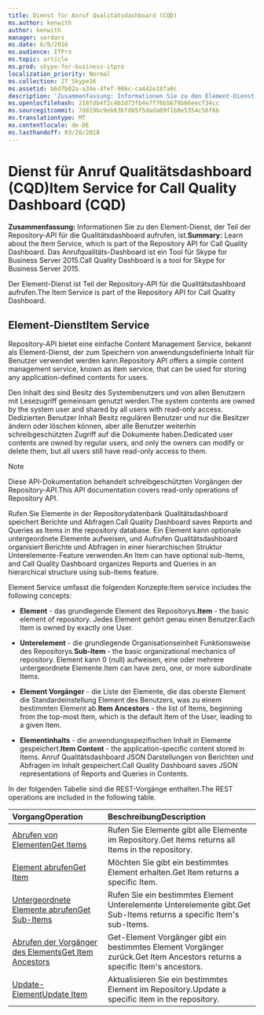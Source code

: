 ```yaml
---
title: Dienst für Anruf Qualitätsdashboard (CQD)
ms.author: kenwith
author: kenwith
manager: serdars
ms.date: 6/8/2016
ms.audience: ITPro
ms.topic: article
ms.prod: skype-for-business-itpro
localization_priority: Normal
ms.collection: IT_Skype16
ms.assetid: b6d7b02a-a34e-4fef-986c-ca442e18fa0c
description: 'Zusammenfassung: Informationen Sie zu den Element-Dienst, der Teil der Repository-API für die Qualitätsdashboard aufrufen, ist. Das Anrufqualitäts-Dashboard ist ein Tool für Skype for Business Server 2015.'
ms.openlocfilehash: 218fdb4f2c4b3d73fb4e7f78b5679b66eecf34cc
ms.sourcegitcommit: 7d819bc9eb63bfd85f5dada09f1b8e5354c56f6b
ms.translationtype: MT
ms.contentlocale: de-DE
ms.lasthandoff: 03/28/2018
---
```

# <a name="item-service-for-call-quality-dashboard-cqd"></a><span data-ttu-id="c2cd2-104">Dienst für Anruf Qualitätsdashboard (CQD)</span><span class="sxs-lookup"><span data-stu-id="c2cd2-104">Item Service for Call Quality Dashboard (CQD)</span></span>
 
<span data-ttu-id="c2cd2-105">**Zusammenfassung:** Informationen Sie zu den Element-Dienst, der Teil der Repository-API für die Qualitätsdashboard aufrufen, ist.</span><span class="sxs-lookup"><span data-stu-id="c2cd2-105">**Summary:** Learn about the Item Service, which is part of the Repository API for Call Quality Dashboard.</span></span> <span data-ttu-id="c2cd2-106">Das Anrufqualitäts-Dashboard ist ein Tool für Skype for Business Server 2015.</span><span class="sxs-lookup"><span data-stu-id="c2cd2-106">Call Quality Dashboard is a tool for Skype for Business Server 2015.</span></span>
  
<span data-ttu-id="c2cd2-107">Der Element-Dienst ist Teil der Repository-API für die Qualitätsdashboard aufrufen.</span><span class="sxs-lookup"><span data-stu-id="c2cd2-107">The Item Service is part of the Repository API for Call Quality Dashboard.</span></span>
  
## <a name="item-service"></a><span data-ttu-id="c2cd2-108">Element-Dienst</span><span class="sxs-lookup"><span data-stu-id="c2cd2-108">Item Service</span></span>

<span data-ttu-id="c2cd2-109">Repository-API bietet eine einfache Content Management Service, bekannt als Element-Dienst, der zum Speichern von anwendungsdefinierte Inhalt für Benutzer verwendet werden kann.</span><span class="sxs-lookup"><span data-stu-id="c2cd2-109">Repository API offers a simple content management service, known as item service, that can be used for storing any application-defined contents for users.</span></span> 
  
<span data-ttu-id="c2cd2-110">Den Inhalt des sind Besitz des Systembenutzers und von allen Benutzern mit Lesezugriff gemeinsam genutzt werden.</span><span class="sxs-lookup"><span data-stu-id="c2cd2-110">The system contents are owned by the system user and shared by all users with read-only access.</span></span> <span data-ttu-id="c2cd2-111">Dedizierten Benutzer Inhalt Besitz regulären Benutzer und nur die Besitzer ändern oder löschen können, aber alle Benutzer weiterhin schreibgeschützten Zugriff auf die Dokumente haben.</span><span class="sxs-lookup"><span data-stu-id="c2cd2-111">Dedicated user contents are owned by regular users, and only the owners can modify or delete them, but all users still have read-only access to them.</span></span>
  
> [!NOTE]
> <span data-ttu-id="c2cd2-112">Diese API-Dokumentation behandelt schreibgeschützten Vorgängen der Repository-API.</span><span class="sxs-lookup"><span data-stu-id="c2cd2-112">This API documentation covers read-only operations of Repository API.</span></span> 
  
<span data-ttu-id="c2cd2-113">Rufen Sie Elemente in der Repositorydatenbank Qualitätsdashboard speichert Berichte und Abfragen.</span><span class="sxs-lookup"><span data-stu-id="c2cd2-113">Call Quality Dashboard saves Reports and Queries as Items in the repository database.</span></span> <span data-ttu-id="c2cd2-114">Ein Element kann optionale untergeordnete Elemente aufweisen, und Aufrufen Qualitätsdashboard organisiert Berichte und Abfragen in einer hierarchischen Struktur Unterelemente-Feature verwenden.</span><span class="sxs-lookup"><span data-stu-id="c2cd2-114">An Item can have optional sub-Items, and Call Quality Dashboard organizes Reports and Queries in an hierarchical structure using sub-Items feature.</span></span>
  
<span data-ttu-id="c2cd2-115">Element Service umfasst die folgenden Konzepte:</span><span class="sxs-lookup"><span data-stu-id="c2cd2-115">Item service includes the following concepts:</span></span>
  
- <span data-ttu-id="c2cd2-116">**Element** - das grundlegende Element des Repositorys.</span><span class="sxs-lookup"><span data-stu-id="c2cd2-116">**Item** - the basic element of repository.</span></span> <span data-ttu-id="c2cd2-117">Jedes Element gehört genau einen Benutzer.</span><span class="sxs-lookup"><span data-stu-id="c2cd2-117">Each Item is owned by exactly one User.</span></span>
    
- <span data-ttu-id="c2cd2-118">**Unterelement** - die grundlegende Organisationseinheit Funktionsweise des Repositorys.</span><span class="sxs-lookup"><span data-stu-id="c2cd2-118">**Sub-Item** - the basic organizational mechanics of repository.</span></span> <span data-ttu-id="c2cd2-119">Element kann 0 (null) aufweisen, eine oder mehrere untergeordnete Elemente.</span><span class="sxs-lookup"><span data-stu-id="c2cd2-119">Item can have zero, one, or more subordinate Items.</span></span>
    
- <span data-ttu-id="c2cd2-120">**Element Vorgänger** - die Liste der Elemente, die das oberste Element die Standardeinstellung Element des Benutzers, was zu einem bestimmten Element ab.</span><span class="sxs-lookup"><span data-stu-id="c2cd2-120">**Item Ancestors** - the list of Items, beginning from the top-most Item, which is the default Item of the User, leading to a given Item.</span></span>
    
- <span data-ttu-id="c2cd2-121">**Elementinhalts** - die anwendungsspezifischen Inhalt in Elemente gespeichert.</span><span class="sxs-lookup"><span data-stu-id="c2cd2-121">**Item Content** - the application-specific content stored in Items.</span></span> <span data-ttu-id="c2cd2-122">Anruf Qualitätsdashboard JSON Darstellungen von Berichten und Abfragen im Inhalt gespeichert.</span><span class="sxs-lookup"><span data-stu-id="c2cd2-122">Call Quality Dashboard saves JSON representations of Reports and Queries in Contents.</span></span>
    
<span data-ttu-id="c2cd2-123">In der folgenden Tabelle sind die REST-Vorgänge enthalten.</span><span class="sxs-lookup"><span data-stu-id="c2cd2-123">The REST operations are included in the following table.</span></span>
  

|<span data-ttu-id="c2cd2-124">**Vorgang**</span><span class="sxs-lookup"><span data-stu-id="c2cd2-124">**Operation**</span></span>|<span data-ttu-id="c2cd2-125">**Beschreibung**</span><span class="sxs-lookup"><span data-stu-id="c2cd2-125">**Description**</span></span>|
|:-----|:-----|
|[<span data-ttu-id="c2cd2-126">Abrufen von Elementen</span><span class="sxs-lookup"><span data-stu-id="c2cd2-126">Get Items</span></span>](get-items.md) <br/> |<span data-ttu-id="c2cd2-127">Rufen Sie Elemente gibt alle Elemente im Repository.</span><span class="sxs-lookup"><span data-stu-id="c2cd2-127">Get Items returns all Items in the repository.</span></span>  <br/> |
|[<span data-ttu-id="c2cd2-128">Element abrufen</span><span class="sxs-lookup"><span data-stu-id="c2cd2-128">Get Item</span></span>](get-item.md) <br/> |<span data-ttu-id="c2cd2-129">Möchten Sie gibt ein bestimmtes Element erhalten.</span><span class="sxs-lookup"><span data-stu-id="c2cd2-129">Get Item returns a specific Item.</span></span>  <br/> |
|[<span data-ttu-id="c2cd2-130">Untergeordnete Elemente abrufen</span><span class="sxs-lookup"><span data-stu-id="c2cd2-130">Get Sub-Items</span></span>](get-sub-items.md) <br/> |<span data-ttu-id="c2cd2-131">Rufen Sie ein bestimmtes Element Unterelemente Unterelemente gibt.</span><span class="sxs-lookup"><span data-stu-id="c2cd2-131">Get Sub-Items returns a specific Item's sub-Items.</span></span>  <br/> |
|[<span data-ttu-id="c2cd2-132">Abrufen der Vorgänger des Elements</span><span class="sxs-lookup"><span data-stu-id="c2cd2-132">Get Item Ancestors</span></span>](get-item-ancestors.md) <br/> |<span data-ttu-id="c2cd2-133">Get-Element Vorgänger gibt ein bestimmtes Element Vorgänger zurück.</span><span class="sxs-lookup"><span data-stu-id="c2cd2-133">Get Item Ancestors returns a specific Item's ancestors.</span></span>  <br/> |
|[<span data-ttu-id="c2cd2-134">Update-Element</span><span class="sxs-lookup"><span data-stu-id="c2cd2-134">Update Item</span></span>](update-item.md) <br/> |<span data-ttu-id="c2cd2-135">Aktualisieren Sie ein bestimmtes Element im Repository.</span><span class="sxs-lookup"><span data-stu-id="c2cd2-135">Update a specific item in the repository.</span></span>  <br/> |
   

